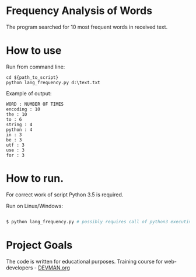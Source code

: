 # Frequency Analysis of Words

The program searched for 10 most frequent words in received text.

# How to use
Run from command line:
```shell
cd ${path_to_script}
python lang_frequency.py d:\text.txt
```
Example of output:

```shell
WORD : NUMBER OF TIMES
encoding : 10
the : 10
to : 6
string : 4
python : 4
in : 3
be : 3
utf : 3
use : 3
for : 3
```

# How to run.

For correct work of script Python 3.5 is required.

Run on Linux/Windows:

```bash

$ python lang_frequency.py # possibly requires call of python3 executive instead of just python

```

# Project Goals

The code is written for educational purposes. Training course for web-developers - [DEVMAN.org](https://devman.org)

